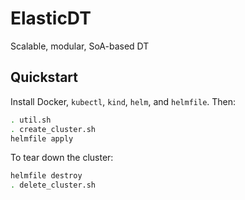 # ElasticDT
Scalable, modular, SoA-based DT

## Quickstart

Install Docker, `kubectl`, `kind`, `helm`, and `helmfile`.  Then:

```bash
. util.sh
. create_cluster.sh
helmfile apply
```

To tear down the cluster:
```bash
helmfile destroy
. delete_cluster.sh
```
